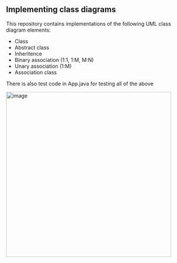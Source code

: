 ## Implementing class diagrams

This repository contains implementations of the following UML class diagram elements:
- Class
- Abstract class
- Inheritence
- Binary association (1:1, 1:M, M:N)
- Unary association (1:M)
- Association class

There is also test code in App.java for testing all of the above

<img width="452" alt="image" src="https://github.com/ics-bs/java-class-diagram-implementation/assets/35000209/8873873e-ad72-48ad-b7f3-56b13c45572c">
